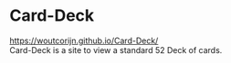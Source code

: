 # Card-Deck
https://woutcorijn.github.io/Card-Deck/
<br>
Card-Deck is a site to view a standard 52 Deck of cards.

